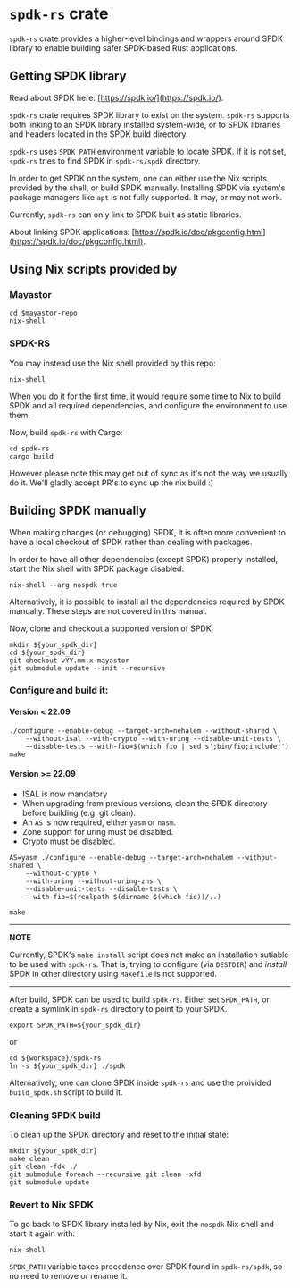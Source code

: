 # `spdk-rs` crate

`spdk-rs` crate provides a higher-level bindings and wrappers around
SPDK library to enable building safer SPDK-based Rust applications.

## Getting SPDK library

Read about SPDK here: [https://spdk.io/](https://spdk.io/).

`spdk-rs` crate requires SPDK library to exist on the system. `spdk-rs` supports
both linking to an SPDK library installed system-wide, or to SPDK libraries
and headers located in the SPDK build directory.

`spdk-rs` uses `SPDK_PATH` environment variable to locate SPDK. If it is not
set, `spdk-rs` tries to find SPDK in `spdk-rs/spdk` directory.

In order to get SPDK on the system, one can either use the Nix scripts
provided by the shell, or build SPDK manually. Installing SPDK via system's
package managers like `apt` is not fully supported. It may, or may not work.

Currently, `spdk-rs` can only link to SPDK built as static libraries.

About linking SPDK applications:
[https://spdk.io/doc/pkgconfig.html](https://spdk.io/doc/pkgconfig.html).

## Using Nix scripts provided by

### Mayastor
```
cd $mayastor-repo
nix-shell
```

### SPDK-RS

You may instead use the Nix shell provided by this repo:
```
nix-shell
```

When you do it for the first time, it would require some time to Nix to
build SPDK and all required dependencies, and configure the environment to use
them.

Now, build `spdk-rs` with Cargo:
```
cd spdk-rs
cargo build
```


However please note this may get out of sync as it's not the way we usually do it.
We'll gladly accept PR's to sync up the nix build :)

## Building SPDK manually

When making changes (or debugging) SPDK, it is often more convenient to have
a local checkout of SPDK rather than dealing with packages.

In order to have all other dependencies (except SPDK) properly installed,
start the Nix shell with SPDK package disabled:
```
nix-shell --arg nospdk true
```
Alternatively, it is possible to install all the dependencies required
by SPDK manually. These steps are not covered in this manual.

Now, clone and checkout a supported version of SPDK:
```
mkdir ${your_spdk_dir}
cd ${your_spdk_dir}
git checkout vYY.mm.x-mayastor
git submodule update --init --recursive
```

### Configure and build it:

#### Version < 22.09
```
./configure --enable-debug --target-arch=nehalem --without-shared \
    --without-isal --with-crypto --with-uring --disable-unit-tests \
    --disable-tests --with-fio=$(which fio | sed s';bin/fio;include;')
make
```

#### Version >= 22.09
* ISAL is now mandatory
* When upgrading from previous versions, clean the SPDK directory
  before building (e.g. git clean).
* An `AS` is now required, either `yasm` or `nasm`.
* Zone support for uring must be disabled.
* Crypto must be disabled.

```
AS=yasm ./configure --enable-debug --target-arch=nehalem --without-shared \
    --without-crypto \
    --with-uring --without-uring-zns \
    --disable-unit-tests --disable-tests \
    --with-fio=$(realpath $(dirname $(which fio))/..)

make
```

---
**NOTE**

Currently, SPDK's `make install` script does not make an installation
sutiable to be used with `spdk-rs`. That is, trying to configure (via `DESTDIR`)
and _install_ SPDK in other directory using `Makefile` is not supported.
___


After build, SPDK can be used to build `spdk-rs`. Either set `SPDK_PATH`,
or create a symlink in `spdk-rs` directory to point to your SPDK.

```
export SPDK_PATH=${your_spdk_dir}
```
or
```
cd ${workspace}/spdk-rs
ln -s ${your_spdk_dir} ./spdk
```

Alternatively, one can clone SPDK inside `spdk-rs` and use
the proivided `build_spdk.sh` script to build it.

### Cleaning SPDK build
To clean up the SPDK directory and reset to the initial state:
```
mkdir ${your_spdk_dir}
make clean
git clean -fdx ./
git submodule foreach --recursive git clean -xfd
git submodule update
```

### Revert to Nix SPDK
To go back to SPDK library installed by Nix, exit the `nospdk` Nix shell and
start it again with:
```
nix-shell
```

`SPDK_PATH` variable takes precedence over SPDK found in `spdk-rs/spdk`,
so no need to remove or rename it.
